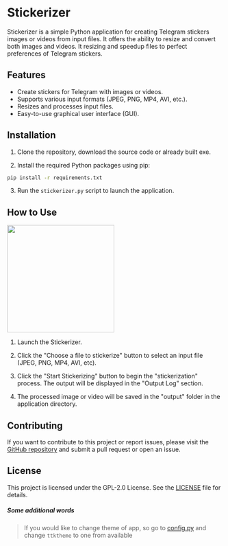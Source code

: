 # Stickerizer

Stickerizer is a simple Python application for creating Telegram stickers images or videos from input files. It offers the ability to resize and convert both images and videos. It resizing and speedup files to perfect preferences of Telegram stickers.

## Features

- Create stickers for Telegram with images or videos.
- Supports various input formats (JPEG, PNG, MP4, AVI, etc.).
- Resizes and processes input files.
- Easy-to-use graphical user interface (GUI).

## Installation

1. Clone the repository, download the source code or already built exe.

2. Install the required Python packages using pip:

```bash
pip install -r requirements.txt
```
3. Run the `stickerizer.py` script to launch the application.

## How to Use

<img src="./src/vid/example.gif" height="250px">

1. Launch the Stickerizer.

2. Click the "Choose a file to stickerize" button to select an input file (JPEG, PNG, MP4, AVI, etc).

3. Click the "Start Stickerizing" button to begin the "stickerization" process. The output will be displayed in the "Output Log" section.

4. The processed image or video will be saved in the "output" folder in the application directory.

## Contributing

If you want to contribute to this project or report issues, please visit the [GitHub repository](https://github.com/yourusername/stickerizer) and submit a pull request or open an issue.

## License

This project is licensed under the GPL-2.0 License. See the [LICENSE](./LICENSE) file for details.

##### Some additional words

> If you would like to change theme of app, so go to [config.py](./config.py) and change `ttktheme` to one from available
